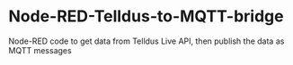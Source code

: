 # Node-RED-Telldus-to-MQTT-bridge
Node-RED code to get data from Telldus Live API, then publish the data as MQTT messages

